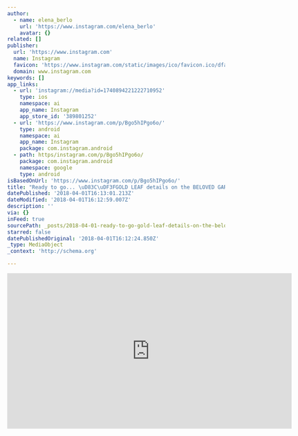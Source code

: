 ```yaml
---
author:
  - name: elena_berlo
    url: 'https://www.instagram.com/elena_berlo'
    avatar: {}
related: []
publisher:
  url: 'https://www.instagram.com'
  name: Instagram
  favicon: 'https://www.instagram.com/static/images/ico/favicon.ico/dfa85bb1fd63.ico'
  domain: www.instagram.com
keywords: []
app_links:
  - url: 'instagram://media?id=1740894221222710952'
    type: ios
    namespace: ai
    app_name: Instagram
    app_store_id: '389801252'
  - url: 'https://www.instagram.com/p/Bgo5hIPgo6o/'
    type: android
    namespace: ai
    app_name: Instagram
    package: com.instagram.android
  - path: https/instagram.com/p/Bgo5hIPgo6o/
    package: com.instagram.android
    namespace: google
    type: android
isBasedOnUrl: 'https://www.instagram.com/p/Bgo5hIPgo6o/'
title: "Ready to go... \uD83C\uDF3FGOLD LEAF details on the BELOVED GARDEN KETUBAH PAINTING. All custom requests are welcome at www.OnceUponaPaper.net #weddingideas #wedding #weddinginspiration #weddingtree #weddingketubah #ketubah #paintedketubah #ketubahtree #jewishwedding #jewish #jewishtradition #treeoflife #watercolor #watercolortree #watercolorwedding #watercolorpainting #flowertree #gold #goldleaf #goldfoil #studiolife #atelier #onceuponapaper #worktime #me #happytime #happymoment #ketubahart #ketubahdesign #wayoflife"
datePublished: '2018-04-01T16:13:01.213Z'
dateModified: '2018-04-01T16:12:59.007Z'
description: ''
via: {}
inFeed: true
sourcePath: _posts/2018-04-01-ready-to-go-gold-leaf-details-on-the-beloved-garden-ket.md
starred: false
datePublishedOriginal: '2018-04-01T16:12:24.850Z'
_type: MediaObject
_context: 'http://schema.org'

---
```

<iframe src="https://cdn.embedly.com/widgets/media.html?src=https%3A%2F%2Fscontent-iad3-1.cdninstagram.com%2Fvp%2Ff9de79d5cca00ceb74f8416f5f6d794d%2F5AC3E0C6%2Ft50.2886-16%2F29304325_175661683084212_8529546063328051200_n.mp4&amp;src_secure=1&amp;url=https%3A%2F%2Fwww.instagram.com%2Fp%2FBgo5hIPgo6o%2F&amp;image=https%3A%2F%2Fscontent-iad3-1.cdninstagram.com%2Fvp%2F669fc9fbd9114c0302ebd6cc97c979b1%2F5AC4020F%2Ft51.2885-15%2Fs640x640%2Fe15%2F28764312_156318938344104_7465932386392342528_n.jpg&amp;key=a715cf41cc93453ca338d350cd26f87b&amp;type=video%2Fmp4&amp;schema=instagram" width="658" height="360" scrolling="no" frameborder="0" allowfullscreen="" style=""></iframe>